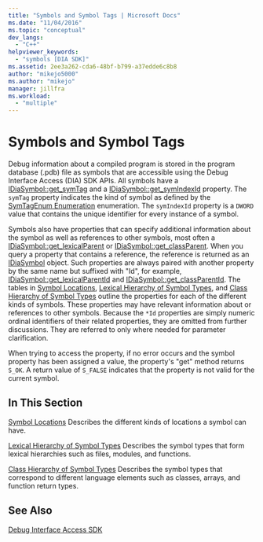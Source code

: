 ```yaml
---
title: "Symbols and Symbol Tags | Microsoft Docs"
ms.date: "11/04/2016"
ms.topic: "conceptual"
dev_langs:
  - "C++"
helpviewer_keywords:
  - "symbols [DIA SDK]"
ms.assetid: 2ee3a262-cda6-48bf-b799-a37edde6c8b8
author: "mikejo5000"
ms.author: "mikejo"
manager: jillfra
ms.workload:
  - "multiple"
---
```

# Symbols and Symbol Tags
Debug information about a compiled program is stored in the program database (.pdb) file as symbols that are accessible using the Debug Interface Access (DIA) SDK APIs. All symbols have a [IDiaSymbol::get_symTag](../../debugger/debug-interface-access/idiasymbol-get-symtag.md) and a [IDiaSymbol::get_symIndexId](../../debugger/debug-interface-access/idiasymbol-get-symindexid.md) property. The `symTag` property indicates the kind of symbol as defined by the [SymTagEnum Enumeration](../../debugger/debug-interface-access/symtagenum.md) enumeration. The `symIndexId` property is a `DWORD` value that contains the unique identifier for every instance of a symbol.

 Symbols also have properties that can specify additional information about the symbol as well as references to other symbols, most often a [IDiaSymbol::get_lexicalParent](../../debugger/debug-interface-access/idiasymbol-get-lexicalparent.md) or [IDiaSymbol::get_classParent](../../debugger/debug-interface-access/idiasymbol-get-classparent.md). When you query a property that contains a reference, the reference is returned as an [IDiaSymbol](../../debugger/debug-interface-access/idiasymbol.md) object. Such properties are always paired with another property by the same name but suffixed with "Id", for example, [IDiaSymbol::get_lexicalParentId](../../debugger/debug-interface-access/idiasymbol-get-lexicalparentid.md) and [IDiaSymbol::get_classParentId](../../debugger/debug-interface-access/idiasymbol-get-classparentid.md). The tables in [Symbol Locations](../../debugger/debug-interface-access/symbol-locations.md), [Lexical Hierarchy of Symbol Types](../../debugger/debug-interface-access/lexical-hierarchy-of-symbol-types.md), and [Class Hierarchy of Symbol Types](../../debugger/debug-interface-access/class-hierarchy-of-symbol-types.md) outline the properties for each of the different kinds of symbols. These properties may have relevant information about or references to other symbols. Because the `*Id` properties are simply numeric ordinal identifiers of their related properties, they are omitted from further discussions. They are referred to only where needed for parameter clarification.

 When trying to access the property, if no error occurs and the symbol property has been assigned a value, the property's "get" method returns `S_OK`. A return value of `S_FALSE` indicates that the property is not valid for the current symbol.

## In This Section
 [Symbol Locations](../../debugger/debug-interface-access/symbol-locations.md)
 Describes the different kinds of locations a symbol can have.

 [Lexical Hierarchy of Symbol Types](../../debugger/debug-interface-access/lexical-hierarchy-of-symbol-types.md)
 Describes the symbol types that form lexical hierarchies such as files, modules, and functions.

 [Class Hierarchy of Symbol Types](../../debugger/debug-interface-access/class-hierarchy-of-symbol-types.md)
 Describes the symbol types that correspond to different language elements such as classes, arrays, and function return types.

## See Also
 [Debug Interface Access SDK](../../debugger/debug-interface-access/debug-interface-access-sdk.md)